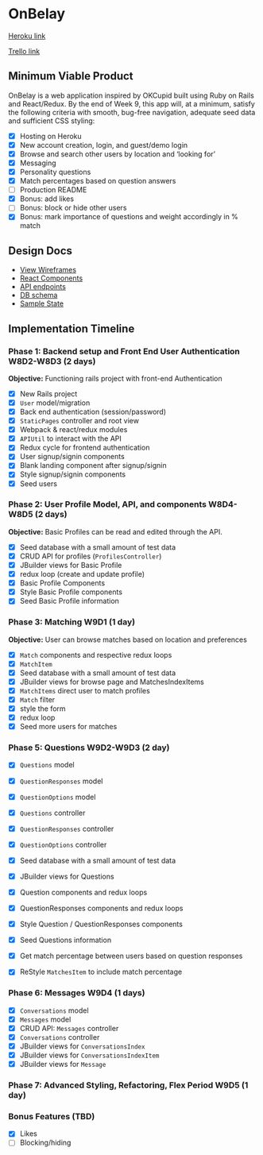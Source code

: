 # OnBelay

[Heroku link][heroku]

[Trello link][trello]

[heroku]: https://onbelay.herokuapp.com/
[trello]: https://trello.com/b/6AzFWISl/onbelay

## Minimum Viable Product

OnBelay is a web application inspired by OKCupid built using Ruby on Rails
and React/Redux. By the end of Week 9, this app will, at a minimum, satisfy the
following criteria with smooth, bug-free navigation, adequate seed data and
sufficient CSS styling:

- [x] Hosting on Heroku
- [x] New account creation, login, and guest/demo login
- [x] Browse and search other users by location and ‘looking for’
- [x] Messaging
- [x] Personality questions
- [x] Match percentages based on question answers
- [ ] Production README
- [x] Bonus: add likes
- [ ] Bonus: block or hide other users
- [x] Bonus: mark importance of questions and weight accordingly in % match

## Design Docs

* [View Wireframes](wireframes)
* [React Components](component-hierarchy.md)
* [API endpoints](api-endpoints.md)
* [DB schema](schema.md)
* [Sample State](sample-state.md)


## Implementation Timeline

### Phase 1: Backend setup and Front End User Authentication W8D2-W8D3 (2 days)

**Objective:** Functioning rails project with front-end Authentication

- [x] New Rails project
- [x] `User` model/migration
- [x] Back end authentication (session/password)
- [x] `StaticPages` controller and root view
- [x] Webpack & react/redux modules
- [x] `APIUtil` to interact with the API
- [x] Redux cycle for frontend authentication
- [x] User signup/signin components
- [x] Blank landing component after signup/signin
- [x] Style signup/signin components
- [x] Seed users

### Phase 2: User Profile Model, API, and components W8D4-W8D5 (2 days)

**Objective:** Basic Profiles can be read and edited through
the API.

- [x] Seed database with a small amount of test data
- [x] CRUD API for profiles (`ProfilesController`)
- [x] JBuilder views for Basic Profile
- [x] redux loop (create and update profile)
- [x] Basic Profile Components
- [x] Style Basic Profile components
- [x] Seed Basic Profile information

### Phase 3: Matching W9D1 (1 day)

**Objective:** User can browse matches based on location and preferences

- [x] `Match` components and respective redux loops
- [x] `MatchItem`  
- [x] Seed database with a small amount of test data
- [x] JBuilder views for browse page and MatchesIndexItems
- [x] `MatchItems` direct user to match profiles
- [x] `Match` filter
- [x] style the form
- [x] redux loop
- [x] Seed more users for matches

### Phase 5: Questions W9D2-W9D3 (2 day)
- [x] `Questions` model
- [x] `QuestionResponses` model
- [x] `QuestionOptions` model
- [x] `Questions` controller
- [x] `QuestionResponses` controller
- [x] `QuestionOptions` controller
- [x] Seed database with a small amount of test data
- [x] JBuilder views for Questions
- [x] Question components and redux loops
- [x] QuestionResponses components and redux loops
- [x] Style Question / QuestionResponses components
- [x] Seed Questions information
- [x] Get match percentage between users based on question responses
- [x] ReStyle `MatchesItem` to include match percentage


### Phase 6: Messages W9D4 (1 days)
- [x] `Conversations` model
- [x] `Messages` model
- [x] CRUD API: `Messages` controller
- [x] `Conversations` controller
- [x] JBuilder views for `ConversationsIndex`
- [x] JBuilder views for `ConversationsIndexItem`
- [x] JBuilder views for `Message`

### Phase 7: Advanced Styling, Refactoring, Flex Period W9D5 (1 day)

### Bonus Features (TBD)
- [x] Likes
- [ ] Blocking/hiding
